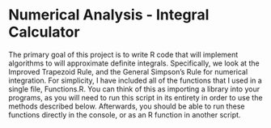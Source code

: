# Numerical Analysis - Integral Calculator
The primary goal of this project is to write R code that will implement algorithms to will approximate definite integrals.
Specifically, we look at the Improved Trapezoid Rule, and the General Simpson’s Rule for numerical integration.
For simplicity, I have included all of the functions that I used in a single file, Functions.R. 
You can think of this as importing a library into your programs, as you will need to run this script in its entirety in order to use the methods described below.
Afterwards, you should be able to run these functions directly in the console, or as an R function in another script.
